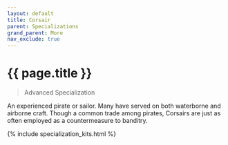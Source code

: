 ```yaml
---
layout: default
title: Corsair
parent: Specializations
grand_parent: More
nav_exclude: true
---
```


# {{ page.title }}

> Advanced Specialization

An experienced pirate or sailor. Many have served on both waterborne and airborne craft. Though a common trade among pirates, Corsairs are just as often employed as a countermeasure to banditry.

{% include specialization_kits.html %}
